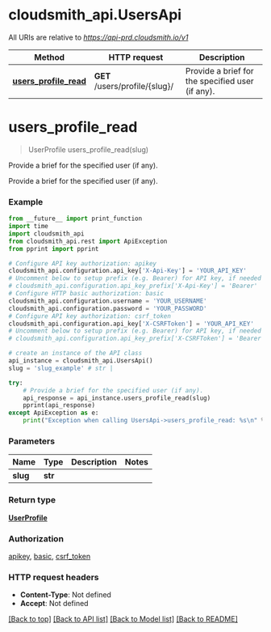 # cloudsmith_api.UsersApi

All URIs are relative to *https://api-prd.cloudsmith.io/v1*

Method | HTTP request | Description
------------- | ------------- | -------------
[**users_profile_read**](UsersApi.md#users_profile_read) | **GET** /users/profile/{slug}/ | Provide a brief for the specified user (if any).


# **users_profile_read**
> UserProfile users_profile_read(slug)

Provide a brief for the specified user (if any).

Provide a brief for the specified user (if any).

### Example 
```python
from __future__ import print_function
import time
import cloudsmith_api
from cloudsmith_api.rest import ApiException
from pprint import pprint

# Configure API key authorization: apikey
cloudsmith_api.configuration.api_key['X-Api-Key'] = 'YOUR_API_KEY'
# Uncomment below to setup prefix (e.g. Bearer) for API key, if needed
# cloudsmith_api.configuration.api_key_prefix['X-Api-Key'] = 'Bearer'
# Configure HTTP basic authorization: basic
cloudsmith_api.configuration.username = 'YOUR_USERNAME'
cloudsmith_api.configuration.password = 'YOUR_PASSWORD'
# Configure API key authorization: csrf_token
cloudsmith_api.configuration.api_key['X-CSRFToken'] = 'YOUR_API_KEY'
# Uncomment below to setup prefix (e.g. Bearer) for API key, if needed
# cloudsmith_api.configuration.api_key_prefix['X-CSRFToken'] = 'Bearer'

# create an instance of the API class
api_instance = cloudsmith_api.UsersApi()
slug = 'slug_example' # str | 

try: 
    # Provide a brief for the specified user (if any).
    api_response = api_instance.users_profile_read(slug)
    pprint(api_response)
except ApiException as e:
    print("Exception when calling UsersApi->users_profile_read: %s\n" % e)
```

### Parameters

Name | Type | Description  | Notes
------------- | ------------- | ------------- | -------------
 **slug** | **str**|  | 

### Return type

[**UserProfile**](UserProfile.md)

### Authorization

[apikey](../README.md#apikey), [basic](../README.md#basic), [csrf_token](../README.md#csrf_token)

### HTTP request headers

 - **Content-Type**: Not defined
 - **Accept**: Not defined

[[Back to top]](#) [[Back to API list]](../README.md#documentation-for-api-endpoints) [[Back to Model list]](../README.md#documentation-for-models) [[Back to README]](../README.md)

